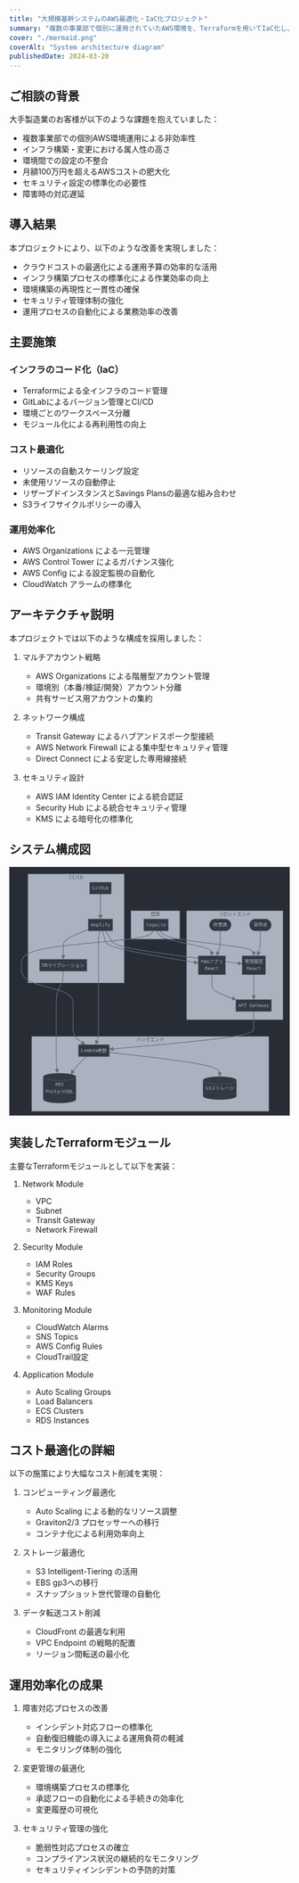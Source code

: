 ```yaml
---
title: "大規模基幹システムのAWS最適化・IaC化プロジェクト"
summary: "複数の事業部で個別に運用されていたAWS環境を、Terraformを用いてIaC化し、コスト最適化と運用効率化を実現したプロジェクト"
cover: "./mermaid.png"
coverAlt: "System architecture diagram"
publishedDate: 2024-03-20
---
```


## ご相談の背景

大手製造業のお客様が以下のような課題を抱えていました：

- 複数事業部での個別AWS環境運用による非効率性
- インフラ構築・変更における属人性の高さ
- 環境間での設定の不整合
- 月額100万円を超えるAWSコストの肥大化
- セキュリティ設定の標準化の必要性
- 障害時の対応遅延

## 導入結果

本プロジェクトにより、以下のような改善を実現しました：

- クラウドコストの最適化による運用予算の効率的な活用
- インフラ構築プロセスの標準化による作業効率の向上
- 環境構築の再現性と一貫性の確保
- セキュリティ管理体制の強化
- 運用プロセスの自動化による業務効率の改善

## 主要施策

### インフラのコード化（IaC）

- Terraformによる全インフラのコード管理
- GitLabによるバージョン管理とCI/CD
- 環境ごとのワークスペース分離
- モジュール化による再利用性の向上

### コスト最適化

- リソースの自動スケーリング設定
- 未使用リソースの自動停止
- リザーブドインスタンスとSavings Plansの最適な組み合わせ
- S3ライフサイクルポリシーの導入

### 運用効率化

- AWS Organizations による一元管理
- AWS Control Tower によるガバナンス強化
- AWS Config による設定監視の自動化
- CloudWatch アラームの標準化

## アーキテクチャ説明

本プロジェクトでは以下のような構成を採用しました：

1. マルチアカウント戦略
   - AWS Organizations による階層型アカウント管理
   - 環境別（本番/検証/開発）アカウント分離
   - 共有サービス用アカウントの集約

2. ネットワーク構成
   - Transit Gateway によるハブアンドスポーク型接続
   - AWS Network Firewall による集中型セキュリティ管理
   - Direct Connect による安定した専用線接続

3. セキュリティ設計
   - AWS IAM Identity Center による統合認証
   - Security Hub による統合セキュリティ管理
   - KMS による暗号化の標準化

## システム構成図

![Architecture Diagram](./mermaid.png)

## 実装したTerraformモジュール

主要なTerraformモジュールとして以下を実装：

1. Network Module
   - VPC
   - Subnet
   - Transit Gateway
   - Network Firewall

2. Security Module
   - IAM Roles
   - Security Groups
   - KMS Keys
   - WAF Rules

3. Monitoring Module
   - CloudWatch Alarms
   - SNS Topics
   - AWS Config Rules
   - CloudTrail設定

4. Application Module
   - Auto Scaling Groups
   - Load Balancers
   - ECS Clusters
   - RDS Instances

## コスト最適化の詳細

以下の施策により大幅なコスト削減を実現：

1. コンピューティング最適化
   - Auto Scaling による動的なリソース調整
   - Graviton2/3 プロセッサーへの移行
   - コンテナ化による利用効率向上

2. ストレージ最適化
   - S3 Intelligent-Tiering の活用
   - EBS gp3への移行
   - スナップショット世代管理の自動化

3. データ転送コスト削減
   - CloudFront の最適な利用
   - VPC Endpoint の戦略的配置
   - リージョン間転送の最小化

## 運用効率化の成果

1. 障害対応プロセスの改善
   - インシデント対応フローの標準化
   - 自動復旧機能の導入による運用負荷の軽減
   - モニタリング体制の強化

2. 変更管理の最適化
   - 環境構築プロセスの標準化
   - 承認フローの自動化による手続きの効率化
   - 変更履歴の可視化

3. セキュリティ管理の強化
   - 脆弱性対応プロセスの確立
   - コンプライアンス状況の継続的なモニタリング
   - セキュリティインシデントの予防的対策 